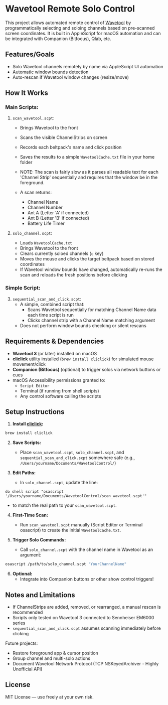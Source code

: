 # Wavetool Remote Solo Control

This project allows automated remote control of [Wavetool](https://wavetool.fi/) by programmatically selecting and soloing channels based on pre-scanned screen coordinates. It is built in AppleScript for macOS automation and can be integrated with Companion (Bitfocus), Qlab, etc.

## Features/Goals

- Solo Wavetool channels remotely by name via AppleScript UI automation 
- Automatic window bounds detection
- Auto-rescan if Wavetool window changes (resize/move)

## How It Works

### Main Scripts:

1. `scan_wavetool.scpt`:

   - Brings Wavetool to the front
   - Scans the visible ChannelStrips on screen
   - Records each beltpack's name and click position
   - Saves the results to a simple `WavetoolCache.txt` file in your home folder

   - NOTE: The scan is fairly slow as it parses all readable text for each 'Channel Strip' sequentially and requires that the window be in the foreground. 
  
   - A scan returns: 
      - Channel Name
      - Channel Number
      - Ant A (Letter 'A' if connected)
      - Ant B (Letter 'B' if connected)
      - Battery Life Timer

2. `solo_channel.scpt`:

   - Loads `WavetoolCache.txt`
   - Brings Wavetool to the front
   - Clears currently soloed channels (`c` key)
   - Moves the mouse and clicks the target beltpack based on stored coordinates
   - If Wavetool window bounds have changed, automatically re-runs the scan and reloads the fresh positions before clicking

### Simple Script:

3. `sequential_scan_and_click.scpt`:
   - A simple, combined script that:
     - Scans Wavetool sequentially for matching Channel Name data each time script is run
     - Clicks channel strip with a Channel Name matching argument
   - Does not perform window bounds checking or silent rescans

## Requirements & Dependencies

- **Wavetool 3** (or later) installed on macOS
- **cliclick** utility installed (`brew install cliclick`) for simulated mouse movement/click
- **Companion (Bitfocus)** (optional) to trigger solos via network buttons or cues
- macOS Accessibility permissions granted to:
  - `Script Editor`
  - Terminal (if running from shell scripts)
  - Any control software calling the scripts

## Setup Instructions

1. **Install [cliclick](https://github.com/BlueM/cliclick):**

```bash
brew install cliclick
```

2. **Save Scripts:**

   - Place `scan_wavetool.scpt`, `solo_channel.scpt`, and `sequential_scan_and_click.scpt` somewhere safe (e.g., `/Users/yourname/Documents/WavetoolControl/`)

3. **Edit Paths:**

   - In `solo_channel.scpt`, update the line:

```applescript
do shell script "osascript '/Users/yourname/Documents/WavetoolControl/scan_wavetool.scpt'"
```

- to match the real path to your `scan_wavetool.scpt`.

4. **First-Time Scan:**

   - Run `scan_wavetool.scpt` manually (Script Editor or Terminal osascript) to create the initial `WavetoolCache.txt`.

5. **Trigger Solo Commands:**

   - Call `solo_channel.scpt` with the channel name in Wavetool as an argument:

```bash
osascript /path/to/solo_channel.scpt "YourChannelName"
```

6. **Optional:**
   - Integrate into Companion buttons or other show control triggers!

## Notes and Limitations

- If ChannelStrips are added, removed, or rearranged, a manual rescan is recommended
- Scripts only tested on Wavetool 3 connected to Sennheiser EM6000 series
- `sequential_scan_and_click.scpt` assumes scanning immediately before clicking

Future projects:

- Restore foreground app & cursor position
- Group channel and multi-solo actions
- Document Wavetool Network Protocol (TCP NSKeyedArchiver - Highly Unofficial API)

## License

MIT License — use freely at your own risk.
